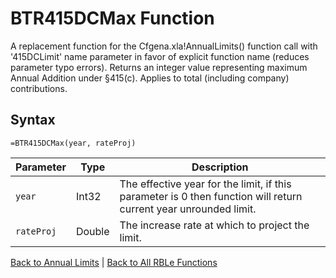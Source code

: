 # BTR415DCMax Function

A replacement function for the Cfgena.xla!AnnualLimits() function call with '415DCLimit' name parameter in favor of explicit function name (reduces parameter typo errors).  Returns an integer value representing maximum Annual Addition under §415(c). Applies to total (including company) contributions.

## Syntax

```excel
=BTR415DCMax(year, rateProj)
```

Parameter | Type | Description
---|---|---
`year` | Int32 | The effective year for the limit, if this parameter is 0 then function will return current year unrounded limit.
`rateProj` | Double | The increase rate at which to project the limit.

[Back to Annual Limits](RBLeAnnualLimits.md) | [Back to All RBLe Functions](RBLe.md#function-documentation)